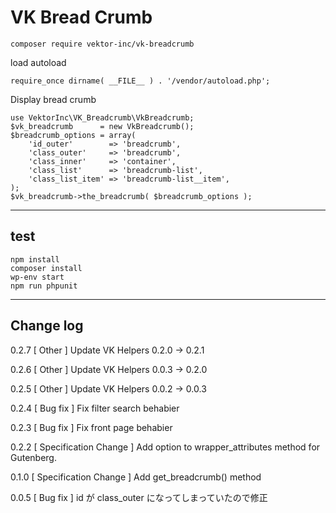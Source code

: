 # VK Bread Crumb

```
composer require vektor-inc/vk-breadcrumb
```

load autoload
```
require_once dirname( __FILE__ ) . '/vendor/autoload.php';
```

Display bread crumb
```
use VektorInc\VK_Breadcrumb\VkBreadcrumb;
$vk_breadcrumb      = new VkBreadcrumb();
$breadcrumb_options = array(
	'id_outer'        => 'breadcrumb',
	'class_outer'     => 'breadcrumb',
	'class_inner'     => 'container',
	'class_list'      => 'breadcrumb-list',
	'class_list_item' => 'breadcrumb-list__item',
);
$vk_breadcrumb->the_breadcrumb( $breadcrumb_options );
```

---
## test

```
npm install
composer install
wp-env start
npm run phpunit
```

---

## Change log

0.2.7
[ Other ] Update VK Helpers 0.2.0 -> 0.2.1

0.2.6
[ Other ] Update VK Helpers 0.0.3 -> 0.2.0

0.2.5
[ Other ] Update VK Helpers 0.0.2 -> 0.0.3

0.2.4
[ Bug fix ] Fix filter search behabier

0.2.3
[ Bug fix ] Fix front page behabier

0.2.2
[ Specification Change ] Add option to wrapper_attributes method for Gutenberg.

0.1.0
[ Specification Change ] Add get_breadcrumb() method

0.0.5 
[ Bug fix ] id が class_outer になってしまっていたので修正
